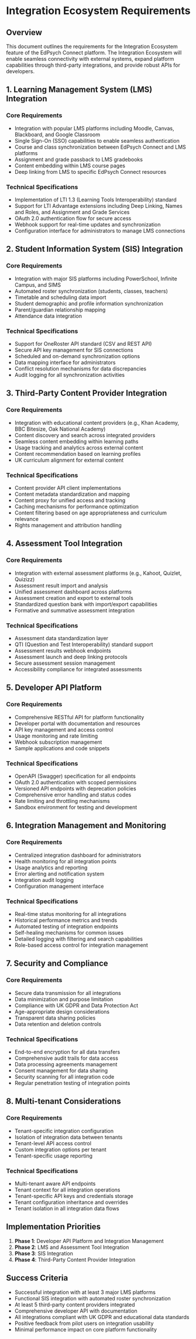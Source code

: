 # Integration Ecosystem Requirements

## Overview
This document outlines the requirements for the Integration Ecosystem feature of the EdPsych Connect platform. The Integration Ecosystem will enable seamless connectivity with external systems, expand platform capabilities through third-party integrations, and provide robust APIs for developers.

## 1. Learning Management System (LMS) Integration

### Core Requirements
- Integration with popular LMS platforms including Moodle, Canvas, Blackboard, and Google Classroom
- Single Sign-On (SSO) capabilities to enable seamless authentication
- Course and class synchronization between EdPsych Connect and LMS platforms
- Assignment and grade passback to LMS gradebooks
- Content embedding within LMS course pages
- Deep linking from LMS to specific EdPsych Connect resources

### Technical Specifications
- Implementation of LTI 1.3 (Learning Tools Interoperability) standard
- Support for LTI Advantage extensions including Deep Linking, Names and Roles, and Assignment and Grade Services
- OAuth 2.0 authentication flow for secure access
- Webhook support for real-time updates and synchronization
- Configuration interface for administrators to manage LMS connections

## 2. Student Information System (SIS) Integration

### Core Requirements
- Integration with major SIS platforms including PowerSchool, Infinite Campus, and SIMS
- Automated roster synchronization (students, classes, teachers)
- Timetable and scheduling data import
- Student demographic and profile information synchronization
- Parent/guardian relationship mapping
- Attendance data integration

### Technical Specifications
- Support for OneRoster API standard (CSV and REST API)
- Secure API key management for SIS connections
- Scheduled and on-demand synchronization options
- Data mapping interface for administrators
- Conflict resolution mechanisms for data discrepancies
- Audit logging for all synchronization activities

## 3. Third-Party Content Provider Integration

### Core Requirements
- Integration with educational content providers (e.g., Khan Academy, BBC Bitesize, Oak National Academy)
- Content discovery and search across integrated providers
- Seamless content embedding within learning paths
- Usage tracking and analytics across external content
- Content recommendation based on learning profiles
- UK curriculum alignment for external content

### Technical Specifications
- Content provider API client implementations
- Content metadata standardization and mapping
- Content proxy for unified access and tracking
- Caching mechanisms for performance optimization
- Content filtering based on age appropriateness and curriculum relevance
- Rights management and attribution handling

## 4. Assessment Tool Integration

### Core Requirements
- Integration with external assessment platforms (e.g., Kahoot, Quizlet, Quizizz)
- Assessment result import and analysis
- Unified assessment dashboard across platforms
- Assessment creation and export to external tools
- Standardized question bank with import/export capabilities
- Formative and summative assessment integration

### Technical Specifications
- Assessment data standardization layer
- QTI (Question and Test Interoperability) standard support
- Assessment results webhook endpoints
- Assessment launch and deep linking protocols
- Secure assessment session management
- Accessibility compliance for integrated assessments

## 5. Developer API Platform

### Core Requirements
- Comprehensive RESTful API for platform functionality
- Developer portal with documentation and resources
- API key management and access control
- Usage monitoring and rate limiting
- Webhook subscription management
- Sample applications and code snippets

### Technical Specifications
- OpenAPI (Swagger) specification for all endpoints
- OAuth 2.0 authentication with scoped permissions
- Versioned API endpoints with deprecation policies
- Comprehensive error handling and status codes
- Rate limiting and throttling mechanisms
- Sandbox environment for testing and development

## 6. Integration Management and Monitoring

### Core Requirements
- Centralized integration dashboard for administrators
- Health monitoring for all integration points
- Usage analytics and reporting
- Error alerting and notification system
- Integration audit logging
- Configuration management interface

### Technical Specifications
- Real-time status monitoring for all integrations
- Historical performance metrics and trends
- Automated testing of integration endpoints
- Self-healing mechanisms for common issues
- Detailed logging with filtering and search capabilities
- Role-based access control for integration management

## 7. Security and Compliance

### Core Requirements
- Secure data transmission for all integrations
- Data minimization and purpose limitation
- Compliance with UK GDPR and Data Protection Act
- Age-appropriate design considerations
- Transparent data sharing policies
- Data retention and deletion controls

### Technical Specifications
- End-to-end encryption for all data transfers
- Comprehensive audit trails for data access
- Data processing agreements management
- Consent management for data sharing
- Security scanning for all integration code
- Regular penetration testing of integration points

## 8. Multi-tenant Considerations

### Core Requirements
- Tenant-specific integration configuration
- Isolation of integration data between tenants
- Tenant-level API access control
- Custom integration options per tenant
- Tenant-specific usage reporting

### Technical Specifications
- Multi-tenant aware API endpoints
- Tenant context for all integration operations
- Tenant-specific API keys and credentials storage
- Tenant configuration inheritance and overrides
- Tenant isolation in all integration data flows

## Implementation Priorities

1. **Phase 1**: Developer API Platform and Integration Management
2. **Phase 2**: LMS and Assessment Tool Integration
3. **Phase 3**: SIS Integration
4. **Phase 4**: Third-Party Content Provider Integration

## Success Criteria

- Successful integration with at least 3 major LMS platforms
- Functional SIS integration with automated roster synchronization
- At least 5 third-party content providers integrated
- Comprehensive developer API with documentation
- All integrations compliant with UK GDPR and educational data standards
- Positive feedback from pilot users on integration usability
- Minimal performance impact on core platform functionality
